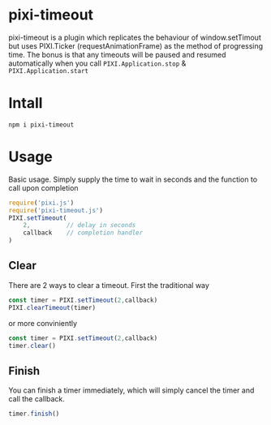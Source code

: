 # pixi-timeout

pixi-timeout is a plugin which replicates the behaviour of window.setTimout but uses PIXI.Ticker (requestAnimationFrame) as the method of progressing time. The bonus is that any timeouts will be paused and resumed automatically when you call `PIXI.Application.stop` & `PIXI.Application.start`


# Intall

```shell
npm i pixi-timeout
```

# Usage

Basic usage. Simply supply the time to wait in seconds and the function to call upon completion

```js
require('pixi.js')
require('pixi-timeout.js')
PIXI.setTimeout(
    2,          // delay in seconds
    callback    // completion handler
)
```

## Clear

There are 2 ways to clear a timeout. First the traditional way

```js
const timer = PIXI.setTimeout(2,callback)
PIXI.clearTimeout(timer)
```

or more conviniently

```js
const timer = PIXI.setTimeout(2,callback)
timer.clear()
```

## Finish

You can finish a timer immediately, which will simply cancel the timer and call the callback.

```js
timer.finish()
```
